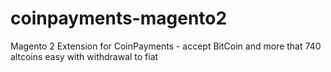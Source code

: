 # coinpayments-magento2
Magento 2 Extension for CoinPayments - accept BitCoin and more that 740 altcoins easy with withdrawal to fiat

